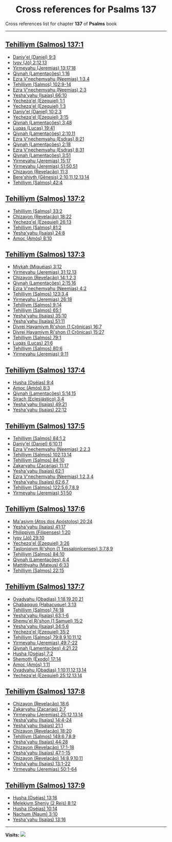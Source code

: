 <div align="center">

# Cross references for **Psalms 137**
</div>

Cross references list for chapter **137** of **Psalms** book

---

<h2 id="1"><a href="https://bible.ozzuu.com/pt_yah/Psa/137#1" target="_blank">Tehilliym (Salmos) 137:1</a></h2>

- [Daniy'el (Daniel) 9:3](https://bible.ozzuu.com/pt_yah/Dan/9#3)
- [Iyov (Jó) 2:12,13](https://bible.ozzuu.com/pt_yah/Job/2#12)
- [Yirmeyahu (Jeremias) 13:17,18](https://bible.ozzuu.com/pt_yah/Jer/13#17)
- [Qiynah (Lamentações) 1:16](https://bible.ozzuu.com/pt_yah/Lam/1#16)
- [Ezra V'nechemyahu (Neemias) 1:3,4](https://bible.ozzuu.com/pt_yah/Neh/1#3)
- [Tehilliym (Salmos) 102:9-14](https://bible.ozzuu.com/pt_yah/Psa/102#9)
- [Ezra V'nechemyahu (Neemias) 2:3](https://bible.ozzuu.com/pt_yah/Neh/2#3)
- [Yesha'yahu (Isaías) 66:10](https://bible.ozzuu.com/pt_yah/Isa/66#10)
- [Yechezq'el (Ezequiel) 1:1](https://bible.ozzuu.com/pt_yah/Eze/1#1)
- [Yechezq'el (Ezequiel) 1:3](https://bible.ozzuu.com/pt_yah/Eze/1#3)
- [Daniy'el (Daniel) 10:2,3](https://bible.ozzuu.com/pt_yah/Dan/10#2)
- [Yechezq'el (Ezequiel) 3:15](https://bible.ozzuu.com/pt_yah/Eze/3#15)
- [Qiynah (Lamentações) 3:48](https://bible.ozzuu.com/pt_yah/Lam/3#48)
- [Luqas (Lucas) 19:41](https://bible.ozzuu.com/pt_yah/Luk/19#41)
- [Qiynah (Lamentações) 2:10,11](https://bible.ozzuu.com/pt_yah/Lam/2#10)
- [Ezra V'nechemyahu (Esdras) 8:21](https://bible.ozzuu.com/pt_yah/1Ez/8#21)
- [Qiynah (Lamentações) 2:18](https://bible.ozzuu.com/pt_yah/Lam/2#18)
- [Ezra V'nechemyahu (Esdras) 8:31](https://bible.ozzuu.com/pt_yah/1Ez/8#31)
- [Qiynah (Lamentações) 3:51](https://bible.ozzuu.com/pt_yah/Lam/3#51)
- [Yirmeyahu (Jeremias) 15:17](https://bible.ozzuu.com/pt_yah/Jer/15#17)
- [Yirmeyahu (Jeremias) 51:50,51](https://bible.ozzuu.com/pt_yah/Jer/51#50)
- [Chizayon (Revelação) 11:3](https://bible.ozzuu.com/pt_yah/Rev/11#3)
- [Bere'shiyth (Gênesis) 2:10,11,12,13,14](https://bible.ozzuu.com/pt_yah/Gen/2#10)
- [Tehilliym (Salmos) 42:4](https://bible.ozzuu.com/pt_yah/Psa/42#4)
<h2 id="2"><a href="https://bible.ozzuu.com/pt_yah/Psa/137#2" target="_blank">Tehilliym (Salmos) 137:2</a></h2>

- [Tehilliym (Salmos) 33:2](https://bible.ozzuu.com/pt_yah/Psa/33#2)
- [Chizayon (Revelação) 18:22](https://bible.ozzuu.com/pt_yah/Rev/18#22)
- [Yechezq'el (Ezequiel) 26:13](https://bible.ozzuu.com/pt_yah/Eze/26#13)
- [Tehilliym (Salmos) 81:2](https://bible.ozzuu.com/pt_yah/Psa/81#2)
- [Yesha'yahu (Isaías) 24:8](https://bible.ozzuu.com/pt_yah/Isa/24#8)
- [Amoc (Amós) 8:10](https://bible.ozzuu.com/pt_yah/Am/8#10)
<h2 id="3"><a href="https://bible.ozzuu.com/pt_yah/Psa/137#3" target="_blank">Tehilliym (Salmos) 137:3</a></h2>

- [Miykah (Miquéias) 3:12](https://bible.ozzuu.com/pt_yah/Mic/3#12)
- [Yirmeyahu (Jeremias) 31:12,13](https://bible.ozzuu.com/pt_yah/Jer/31#12)
- [Chizayon (Revelação) 14:1,2,3](https://bible.ozzuu.com/pt_yah/Rev/14#1)
- [Qiynah (Lamentações) 2:15,16](https://bible.ozzuu.com/pt_yah/Lam/2#15)
- [Ezra V'nechemyahu (Neemias) 4:2](https://bible.ozzuu.com/pt_yah/Neh/4#2)
- [Tehilliym (Salmos) 123:3,4](https://bible.ozzuu.com/pt_yah/Psa/123#3)
- [Yirmeyahu (Jeremias) 26:18](https://bible.ozzuu.com/pt_yah/Jer/26#18)
- [Tehilliym (Salmos) 9:14](https://bible.ozzuu.com/pt_yah/Psa/9#14)
- [Tehilliym (Salmos) 65:1](https://bible.ozzuu.com/pt_yah/Psa/65#1)
- [Yesha'yahu (Isaías) 35:10](https://bible.ozzuu.com/pt_yah/Isa/35#10)
- [Yesha'yahu (Isaías) 51:11](https://bible.ozzuu.com/pt_yah/Isa/51#11)
- [Divrei Hayamiym Ri'shon (1 Crônicas) 16:7](https://bible.ozzuu.com/pt_yah/1Ch/16#7)
- [Divrei Hayamiym Ri'shon (1 Crônicas) 15:27](https://bible.ozzuu.com/pt_yah/1Ch/15#27)
- [Tehilliym (Salmos) 79:1](https://bible.ozzuu.com/pt_yah/Psa/79#1)
- [Luqas (Lucas) 21:6](https://bible.ozzuu.com/pt_yah/Luk/21#6)
- [Tehilliym (Salmos) 80:6](https://bible.ozzuu.com/pt_yah/Psa/80#6)
- [Yirmeyahu (Jeremias) 9:11](https://bible.ozzuu.com/pt_yah/Jer/9#11)
<h2 id="4"><a href="https://bible.ozzuu.com/pt_yah/Psa/137#4" target="_blank">Tehilliym (Salmos) 137:4</a></h2>

- [Husha (Oséias) 9:4](https://bible.ozzuu.com/pt_yah/Hos/9#4)
- [Amoc (Amós) 8:3](https://bible.ozzuu.com/pt_yah/Am/8#3)
- [Qiynah (Lamentações) 5:14,15](https://bible.ozzuu.com/pt_yah/Lam/5#14)
- [Sirach (Eclesiástico) 3:4](https://bible.ozzuu.com/pt_yah/Sir/3#4)
- [Yesha'yahu (Isaías) 49:21](https://bible.ozzuu.com/pt_yah/Isa/49#21)
- [Yesha'yahu (Isaías) 22:12](https://bible.ozzuu.com/pt_yah/Isa/22#12)
<h2 id="5"><a href="https://bible.ozzuu.com/pt_yah/Psa/137#5" target="_blank">Tehilliym (Salmos) 137:5</a></h2>

- [Tehilliym (Salmos) 84:1,2](https://bible.ozzuu.com/pt_yah/Psa/84#1)
- [Daniy'el (Daniel) 6:10,11](https://bible.ozzuu.com/pt_yah/Dan/6#10)
- [Ezra V'nechemyahu (Neemias) 2:2,3](https://bible.ozzuu.com/pt_yah/Neh/2#2)
- [Tehilliym (Salmos) 102:13,14](https://bible.ozzuu.com/pt_yah/Psa/102#13)
- [Tehilliym (Salmos) 84:10](https://bible.ozzuu.com/pt_yah/Psa/84#10)
- [Zakaryahu (Zacarias) 11:17](https://bible.ozzuu.com/pt_yah/Zec/11#17)
- [Yesha'yahu (Isaías) 62:1](https://bible.ozzuu.com/pt_yah/Isa/62#1)
- [Ezra V'nechemyahu (Neemias) 1:2,3,4](https://bible.ozzuu.com/pt_yah/Neh/1#2)
- [Yesha'yahu (Isaías) 62:6,7](https://bible.ozzuu.com/pt_yah/Isa/62#6)
- [Tehilliym (Salmos) 122:5,6,7,8,9](https://bible.ozzuu.com/pt_yah/Psa/122#5)
- [Yirmeyahu (Jeremias) 51:50](https://bible.ozzuu.com/pt_yah/Jer/51#50)
<h2 id="6"><a href="https://bible.ozzuu.com/pt_yah/Psa/137#6" target="_blank">Tehilliym (Salmos) 137:6</a></h2>

- [Ma'asiym (Atos dos Apóstolos) 20:24](https://bible.ozzuu.com/pt_yah/Act/20#24)
- [Yesha'yahu (Isaías) 41:17](https://bible.ozzuu.com/pt_yah/Isa/41#17)
- [Philippiym (Filipenses) 1:20](https://bible.ozzuu.com/pt_yah/Php/1#20)
- [Iyov (Jó) 29:10](https://bible.ozzuu.com/pt_yah/Job/29#10)
- [Yechezq'el (Ezequiel) 3:26](https://bible.ozzuu.com/pt_yah/Eze/3#26)
- [Tasloniqiym Ri'shon (1 Tessalonicenses) 3:7,8,9](https://bible.ozzuu.com/pt_yah/1Th/3#7)
- [Tehilliym (Salmos) 84:10](https://bible.ozzuu.com/pt_yah/Psa/84#10)
- [Qiynah (Lamentações) 4:4](https://bible.ozzuu.com/pt_yah/Lam/4#4)
- [Mattithyahu (Mateus) 6:33](https://bible.ozzuu.com/pt_yah/Mat/6#33)
- [Tehilliym (Salmos) 22:15](https://bible.ozzuu.com/pt_yah/Psa/22#15)
<h2 id="7"><a href="https://bible.ozzuu.com/pt_yah/Psa/137#7" target="_blank">Tehilliym (Salmos) 137:7</a></h2>

- [Ovadyahu (Obadias) 1:18,19,20,21](https://bible.ozzuu.com/pt_yah/Oba/1#18)
- [Chabaqquq (Habacuque) 3:13](https://bible.ozzuu.com/pt_yah/Hc/3#13)
- [Tehilliym (Salmos) 74:18](https://bible.ozzuu.com/pt_yah/Psa/74#18)
- [Yesha'yahu (Isaías) 63:1-6](https://bible.ozzuu.com/pt_yah/Isa/63#1)
- [Shemu'el Ri'shon (1 Samuel) 15:2](https://bible.ozzuu.com/pt_yah/1Sm/15#2)
- [Yesha'yahu (Isaías) 34:5,6](https://bible.ozzuu.com/pt_yah/Isa/34#5)
- [Yechezq'el (Ezequiel) 35:2](https://bible.ozzuu.com/pt_yah/Eze/35#2)
- [Tehilliym (Salmos) 79:8,9,10,11,12](https://bible.ozzuu.com/pt_yah/Psa/79#8)
- [Yirmeyahu (Jeremias) 49:7-22](https://bible.ozzuu.com/pt_yah/Jer/49#7)
- [Qiynah (Lamentações) 4:21,22](https://bible.ozzuu.com/pt_yah/Lam/4#21)
- [Husha (Oséias) 7:2](https://bible.ozzuu.com/pt_yah/Hos/7#2)
- [Shemoth (Êxodo) 17:14](https://bible.ozzuu.com/pt_yah/Exo/17#14)
- [Amoc (Amós) 1:11](https://bible.ozzuu.com/pt_yah/Am/1#11)
- [Ovadyahu (Obadias) 1:10,11,12,13,14](https://bible.ozzuu.com/pt_yah/Oba/1#10)
- [Yechezq'el (Ezequiel) 25:12,13,14](https://bible.ozzuu.com/pt_yah/Eze/25#12)
<h2 id="8"><a href="https://bible.ozzuu.com/pt_yah/Psa/137#8" target="_blank">Tehilliym (Salmos) 137:8</a></h2>

- [Chizayon (Revelação) 18:6](https://bible.ozzuu.com/pt_yah/Rev/18#6)
- [Zakaryahu (Zacarias) 2:7](https://bible.ozzuu.com/pt_yah/Zec/2#7)
- [Yirmeyahu (Jeremias) 25:12,13,14](https://bible.ozzuu.com/pt_yah/Jer/25#12)
- [Yesha'yahu (Isaías) 14:4-24](https://bible.ozzuu.com/pt_yah/Isa/14#4)
- [Yesha'yahu (Isaías) 21:1](https://bible.ozzuu.com/pt_yah/Isa/21#1)
- [Chizayon (Revelação) 18:20](https://bible.ozzuu.com/pt_yah/Rev/18#20)
- [Tehilliym (Salmos) 149:6,7,8,9](https://bible.ozzuu.com/pt_yah/Psa/149#6)
- [Yesha'yahu (Isaías) 44:28](https://bible.ozzuu.com/pt_yah/Isa/44#28)
- [Chizayon (Revelação) 17:1-18](https://bible.ozzuu.com/pt_yah/Rev/17#1)
- [Yesha'yahu (Isaías) 47:1-15](https://bible.ozzuu.com/pt_yah/Isa/47#1)
- [Chizayon (Revelação) 14:8,9,10,11](https://bible.ozzuu.com/pt_yah/Rev/14#8)
- [Yesha'yahu (Isaías) 13:1-22](https://bible.ozzuu.com/pt_yah/Isa/13#1)
- [Yirmeyahu (Jeremias) 50:1-64](https://bible.ozzuu.com/pt_yah/Jer/50#1)
<h2 id="9"><a href="https://bible.ozzuu.com/pt_yah/Psa/137#9" target="_blank">Tehilliym (Salmos) 137:9</a></h2>

- [Husha (Oséias) 13:16](https://bible.ozzuu.com/pt_yah/Hos/13#16)
- [Melekiym Sheniy (2 Reis) 8:12](https://bible.ozzuu.com/pt_yah/2Ki/8#12)
- [Husha (Oséias) 10:14](https://bible.ozzuu.com/pt_yah/Hos/10#14)
- [Nachum (Naum) 3:10](https://bible.ozzuu.com/pt_yah/Nah/3#10)
- [Yesha'yahu (Isaías) 13:16](https://bible.ozzuu.com/pt_yah/Isa/13#16)


---

**Visits:**
![](https://profile-counter.glitch.me/visitCounter_crossrefs34/count.svg)
